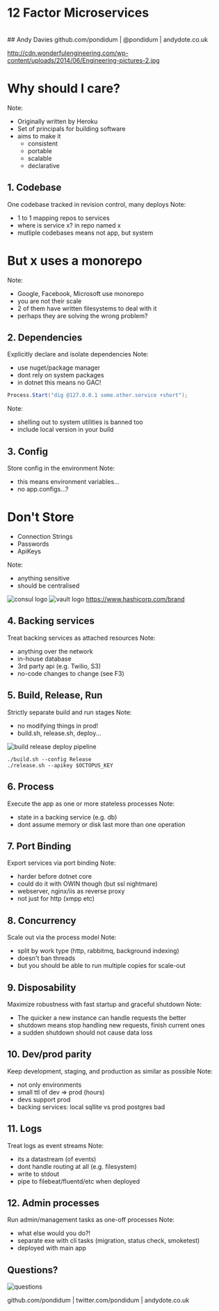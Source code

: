 # 12 Factor Microservices <!-- .element: class="stroke white" -->
<br />
## Andy Davies <!-- .element: class="stroke white" -->
github.com/pondidum | @pondidum | andydote.co.uk  <!-- .element: class="smaller white" -->

http://cdn.wonderfulengineering.com/wp-content/uploads/2014/06/Engineering-pictures-2.jpg <!-- .element: class="attribution white" -->

<!-- .slide: data-background="img/gears.jpg" data-background-size="" class="intro" -->



# Why should I care?
Note:
* Originally written by Heroku
* Set of principals for building software
* aims to make it
  * consistent
  * portable
  * scalable
  * declarative



## 1. Codebase
One codebase tracked in revision control, many deploys
Note:
* 1 to 1 mapping repos to services
* where is service x? in repo named x
* mutliple codebases means not app, but system



# But x uses a monorepo
Note:
* Google, Facebook, Microsoft use monorepo
* you are not their scale
* 2 of them have written filesystems to deal with it
* perhaps they are solving the wrong problem?




## 2. Dependencies
Explicitly declare and isolate dependencies
Note:
* use nuget/package manager
* dont rely on system packages
* in dotnet this means no GAC!



```csharp
Process.Start("dig @127.0.0.1 some.other.service +short");
```
Note:
* shelling out to system utilities is banned too
* include local version in your build



## 3. Config
Store config in the environment
Note:
* this means environment variables...
* no app.configs...?



# Don't Store
* Connection Strings
* Passwords
* ApiKeys

<!-- .element: class="list-unstyled list-spaced" -->
Note:
* anything sensitive
* should be centralised



![consul logo](img/consul.png) <!-- .element: width="50%" class="no-border" -->
![vault logo](img/vault.png) <!-- .element: width="50%" class="no-border fragment" -->
https://www.hashicorp.com/brand <!-- .element: class="attribution" -->




## 4. Backing services
Treat backing services as attached resources
Note:
* anything over the network
* in-house database
* 3rd party api (e.g. Twilio, S3)
* no-code changes to change (see F3)



## 5. Build, Release, Run
Strictly separate build and run stages
Note:
* no modifying things in prod!
* build.sh, release.sh, deploy...



![build release deploy pipeline](img/build-release-deploy.png) <!-- .element: class="no-border" -->



```shell
./build.sh --config Release
./release.sh --apikey $OCTOPUS_KEY
```



## 6. Process
Execute the app as one or more stateless processes
Note:
* state in a backing service (e.g. db)
* dont assume memory or disk last more than one operation



## 7. Port Binding
Export services via port binding
Note:
* harder before dotnet core
* could do it with OWIN though (but ssl nightmare)
* webserver, nginx/iis as reverse proxy
* not just for http (xmpp etc)



## 8. Concurrency
Scale out via the process model
Note:
* split by work type (http, rabbitmq, background indexing)
* doesn't ban threads
* but you should be able to run multiple copies for scale-out



## 9. Disposability
Maximize robustness with fast startup and graceful shutdown
Note:
* The quicker a new instance can handle requests the better
* shutdown means stop handling new requests, finish current ones
* a sudden shutdown should not cause data loss



## 10. Dev/prod parity
Keep development, staging, and production as similar as possible
Note:
* not only environments
* small ttl of dev => prod (hours)
* devs support prod
* backing services: local sqllite vs prod postgres bad



## 11. Logs
Treat logs as event streams
Note:
* its a datastream (of events)
* dont handle routing at all (e.g. filesystem)
* write to stdout
* pipe to filebeat/fluentd/etc when deployed



## 12. Admin processes
Run admin/management tasks as one-off processes
Note:
* what else would you do?!
* separate exe with cli tasks (migration, status check, smoketest)
* deployed with main app



## Questions?
![questions](img/questions.jpg)

github.com/pondidum | twitter.com/pondidum | andydote.co.uk  <!-- .element: class="small" -->

